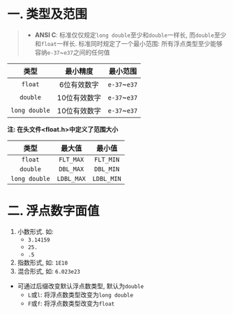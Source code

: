 # 一. 类型及范围
> - **ANSI C**: 标准仅仅规定`long double`至少和`double`一样长, 而`double`至少和`float`一样长. 标准同时规定了一个最小范围: 所有浮点类型至少能够容纳`e-37`~`e37`之间的任何值

|类型|最小精度|最小范围|
|:-:|:-:|:-:|
|`float`|6位有效数字|`e-37`~`e37`|
|`double`|10位有效数字|`e-37`~`e37`|
|`long double`|10位有效数字|`e-37`~`e37`|

**注: 在头文件<float.h>中定义了范围大小**

|类型|最大值|最小值|
|:-:|:-:|:-:|
|`float`|`FLT_MAX`|`FLT_MIN`|
|`double`|`DBL_MAX`|`DBL_MIN`|
|`long double`|`LDBL_MAX`|`LDBL_MIN`|

# 二. 浮点数字面值
1. 小数形式. 如: 
    - `3.14159`
    - `25.`
    - `.5`
2. 指数形式, 如: 
`1E10`
3. 混合形式, 如:
`6.023e23`
- 可通过后缀改变默认浮点数类型, 默认为`double`
    - `L`或`l`: 将浮点数类型改变为`long double`
    - `F`或`f`: 将浮点数类型改变为`float`